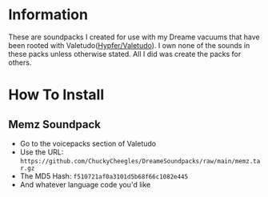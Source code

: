 # Information
These are soundpacks I created for use with my Dreame vacuums that have been rooted with Valetudo([Hypfer/Valetudo](https://github.com/Hypfer/Valetudo)). I own none of the sounds in these packs unless otherwise stated. All I did was create the packs for others.
# How To Install
## Memz Soundpack
- Go to the voicepacks section of Valetudo
- Use the URL: ```https://github.com/ChuckyCheegles/DreameSoundpacks/raw/main/memz.tar.gz```
- The MD5 Hash: ```f510721af0a3101d5b68f66c1082e445```
- And whatever language code you'd like

